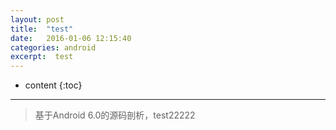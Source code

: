 ```yaml
---
layout: post
title:  "test"
date:   2016-01-06 12:15:40
categories: android
excerpt:  test
---
```


* content
{:toc}


---

> 基于Android 6.0的源码剖析，test22222